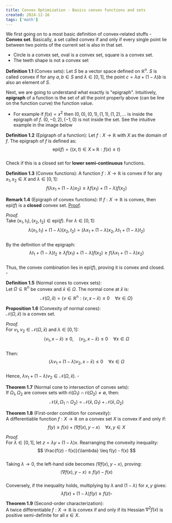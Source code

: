 ```yaml
---
title: Convex Optimization - Basics convex functions and sets
created: 2024-12-16
tags: ['math']
---
```


We first going on to a most basic definition of convex-related stuffs - **Convex set**. Basically, a set called convex if and only if every single point lie between two points of the current set is also in that set.

- Circle is a convex set, oval is a convex set, square is a convex set.
- The teeth shape is not a convex set

**Definition 1.1** (Convex sets): Let $S$ be a vector space defined on $\mathbb{R}^{n}$. $S$ is called convex if for any $a,b\in S$ and $\lambda\in[0,1]$, the point $c=\lambda a+(1-\lambda)b$ is also an element of $S$.



Next, we are going to understand what exactly is "epigraph". Intuitively, **epigraph** of a function is the set of all the point properly above (can be line on the function curve) the function value.

- For example if $f(x) = x^2$ then $(0,0), (0,1), (1,1), (1, 2), ...$ is inside the epigraph of $f$. $(0, -0,2), (-1,0)$ is not inside the set. See the intuitive example in the image below

**Definition 1.2** (Epigraph of a function):  Let $f: X \to \mathbb{R}$ with $X$ as the domain of $f$. The epigraph of $f$ is defined as:  
$$
\text{epi}(f) = \{(x,t) \in X \times \mathbb{R} : f(x) \leq t\}
$$  
Check if this is a closed set for **lower semi-continuous** functions.

**Definition 1.3** (Convex functions):  A function $f: X \to \mathbb{R}$ is convex if for any $x_1, x_2 \in X$ and $\lambda \in [0,1]$:  
$$
f(\lambda x_1 + (1-\lambda)x_2) \leq \lambda f(x_1) + (1-\lambda)f(x_2)
$$

**Remark 1.4** (Epigraph of convex functions): If $f: X \to \mathbb{R}$ is convex, then $\text{epi}(f)$ is a **closed** convex set. [Proof](https://math.stackexchange.com/questions/258511/prove-that-every-convex-function-is-continuous).

*Proof.*  
Take $(x_1, t_1), (x_2, t_2) \in \text{epi}(f)$. For $\lambda \in [0,1]$:  
$$
\lambda(x_1, t_1) + (1-\lambda)(x_2, t_2) = (\lambda x_1 + (1-\lambda)x_2, \lambda t_1 + (1-\lambda)t_2)
$$  
By the definition of the epigraph:  
$$
\lambda t_1 + (1-\lambda)t_2 \geq \lambda f(x_1) + (1-\lambda)f(x_2) \geq f(\lambda x_1 + (1-\lambda)x_2)
$$  
Thus, the convex combination lies in $\text{epi}(f)$, proving it is convex and closed. $\square$

**Definition 1.5** (Normal cones to convex sets):  
Let $\Omega \subseteq \mathbb{R}^n$ be convex and $\bar{x} \in \Omega$. The normal cone at $\bar{x}$ is:  
$$
\mathcal{N}(\Omega, \bar{x}) = \{v \in \mathbb{R}^n : \langle v, x - \bar{x} \rangle \leq 0 \quad \forall x \in \Omega\}
$$

**Proposition 1.6** (Convexity of normal cones):  
$\mathcal{N}(\Omega, \bar{x})$ is a convex set.

*Proof.*  
For $v_1, v_2 \in \mathcal{N}(\Omega, \bar{x})$ and $\lambda \in [0,1]$:  
$$
\langle v_1, x - \bar{x} \rangle \leq 0, \quad \langle v_2, x - \bar{x} \rangle \leq 0 \quad \forall x \in \Omega
$$  
Then:  
$$
\langle \lambda v_1 + (1-\lambda)v_2, x - \bar{x} \rangle \leq 0 \quad \forall x \in \Omega
$$  
Hence, $\lambda v_1 + (1-\lambda)v_2 \in \mathcal{N}(\Omega, \bar{x})$. $\square$

**Theorem 1.7** (Normal cone to intersection of convex sets):  
If $\Omega_1, \Omega_2$ are convex sets with $\text{ri}(\Omega_1) \cap \text{ri}(\Omega_2) \neq \emptyset$, then:  
$$
\mathcal{N}(\bar{x}, \Omega_1 \cap \Omega_2) = \mathcal{N}(\bar{x}, \Omega_1) + \mathcal{N}(\bar{x}, \Omega_2)
$$

**Theorem 1.8** (First-order condition for convexity):  
A differentiable function $f: X \to \mathbb{R}$ on a convex set $X$ is convex if and only if:  
$$
f(y) \geq f(x) + \langle \nabla f(x), y - x \rangle \quad \forall x, y \in X
$$

*Proof.*  
For $\lambda \in [0,1]$, let $z = \lambda y + (1-\lambda)x$. Rearranging the convexity inequality:  
$$
\frac{f(z) - f(x)}{\lambda} \leq f(y) - f(x)
$$  
Taking $\lambda \to 0$, the left-hand side becomes $\langle \nabla f(x), y - x \rangle$, proving:  
$$
\langle \nabla f(x), y - x \rangle \leq f(y) - f(x)
$$  
Conversely, if the inequality holds, multiplying by $\lambda$ and $(1-\lambda)$ for $x, y$ gives:  
$$
\lambda f(x) + (1-\lambda)f(y) \geq f(z) \square
$$  

**Theorem 1.9** (Second-order characterization):  
A twice differentiable $f: X \to \mathbb{R}$ is convex if and only if its Hessian $\nabla^2 f(x)$ is positive semi-definite for all $x \in X$.
